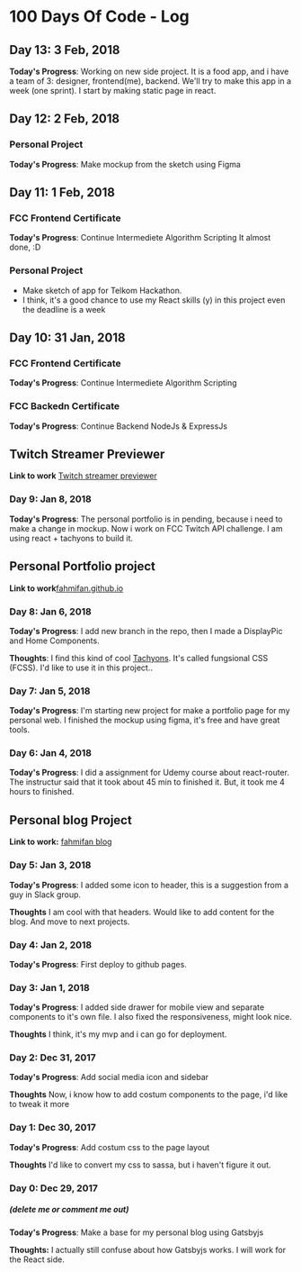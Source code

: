 # 100 Days Of Code - Log

## Day 13: 3 Feb, 2018
**Today's Progress**: 
Working on new side project. It is a food app, and i have a team of 3: designer, frontend(me), backend. We'll try to make this app in a week (one sprint). I start by making static page in react.

## Day 12: 2 Feb, 2018
### Personal Project
  **Today's Progress**: Make mockup from the sketch using Figma

## Day 11: 1 Feb, 2018

### FCC Frontend Certificate
  **Today's Progress**: Continue Intermediete Algorithm Scripting
It almost done, :D

### Personal Project
  - Make sketch of app for Telkom Hackathon.
  - I think, it's a good chance to use my React skills (y) in this project even the deadline is a week

## Day 10: 31 Jan, 2018 

### FCC Frontend Certificate
**Today's Progress**: Continue Intermediete Algorithm Scripting

### FCC Backedn Certificate
**Today's Progress**: Continue Backend NodeJs & ExpressJs

## Twitch Streamer Previewer
**Link to work** [Twitch streamer previewer](https://github.com/fahmifan/twitch_stream_previewer)

### Day 9: Jan 8, 2018 
**Today's Progress**: The personal portfolio is in pending, because i need to make a change in mockup. Now i work on FCC Twitch API challenge. I am using react + tachyons to build it. 


## Personal Portfolio project
**Link to work**[fahmifan.github.io](https://github.com/fahmifan/fahmifan.github.io/tree/refactor/to-using-react)

### Day 8: Jan 6, 2018
**Today's Progress**: I add new branch in the repo, then I made a DisplayPic and Home Components. 

**Thoughts**: I find this kind of cool [Tachyons](http://tachyons.io/). It's called fungsional CSS (FCSS). I'd like to use it in this project..

### Day 7: Jan 5, 2018
**Today's Progress**: I'm starting new project for make a portfolio page for my personal web. I finished the mockup using figma, it's free and have great tools.

### Day 6: Jan 4, 2018
**Today's Progress**: I did a assignment for  Udemy course about react-router. The instructur said that it took about 45 min to finished it. But, it took me 4 hours to finished. 

## Personal blog Project
**Link to work:** [fahmifan blog](https://github.com/fahmifan/fahmifan_blog)

### Day 5: Jan 3, 2018
**Today's Progress**: I added some icon to header, this is a suggestion from a guy in Slack group.

**Thoughts** I am cool with that headers. Would like to add content for the blog. And move to next projects.

### Day 4: Jan 2, 2018
**Today's Progress**: First deploy to github pages. 

### Day 3: Jan 1, 2018
**Today's Progress**: I added side drawer for mobile view and separate components to it's own file. I also fixed the responsiveness, might look nice.

**Thoughts** I think, it's my mvp and i can go for deployment.

### Day 2: Dec 31, 2017
**Today's Progress**: Add social media icon and sidebar

**Thoughts** Now, i know how to add costum components to the page, i'd like to tweak it more

### Day 1: Dec 30, 2017
**Today's Progress**: Add costum css to the page layout

**Thoughts** I'd like to convert my css to sassa, but i haven't figure it out.

### Day 0: Dec 29, 2017
##### (delete me or comment me out)

**Today's Progress**: Make a base for my personal blog using Gatsbyjs

**Thoughts:** I actually still confuse about how Gatsbyjs works. I will work for the React side.
